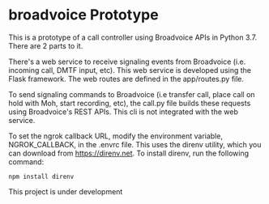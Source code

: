 # broadvoice Prototype
This is a prototype of a call controller using Broadvoice APIs in Python 3.7. There are 2 parts to it. 

There's a web service to receive signaling events from Broadvoice (i.e. incoming call, DMTF input, etc). This web service is developed using the Flask framework. The web routes are defined in the app/routes.py file.

To send signaling commands to Broadvoice (i.e transfer call, place call on hold with Moh, start recording, etc), the call.py file builds these requests using Broadvoice's REST APIs. This cli is not integrated with the web service.

To set the ngrok callback URL, modify the environment variable, NGROK_CALLBACK, in the .envrc file. This uses the direnv utility, which you can download from https://direnv.net. To install direnv, run the following command:

`npm install direnv`


This project is under development
